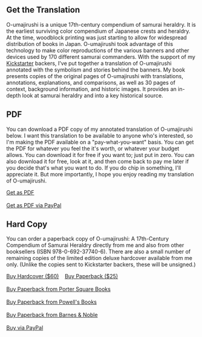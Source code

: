 ## Get the Translation

O-umajirushi is a unique 17th-century compendium of samurai heraldry. It is the earliest surviving color compendium of Japanese crests and heraldry. At the time, woodblock printing was just starting to allow for widespread distribution of books in Japan. O-umajirushi took advantage of this technology to make color reproductions of the various banners and other devices used by 170 different samurai commanders. With the support of my [Kickstarter](https://www.kickstarter.com/projects/xavid/o-umajirushi-17th-century-samurai-heraldry) backers, I've put together a translation of O-umajirushi annotated with the symbolism and stories behind the banners. My book presents copies of the original pages of O-umajirushi with translations, annotations, explanations, and comparisons, as well as 30 pages of context, background information, and historic images. It provides an in-depth look at samurai heraldry and into a key historical source. 

## PDF

You can download a PDF copy of my annotated translation of O-umajirushi below. I want this translation to be available to anyone who's interested, so I'm making the PDF available on a "pay-what-you-want" basis. You can get the  PDF for  whatever you feel the it's worth, or whatever your budget allows. You can download it for free if you want to; just put in zero. You can also download it for free, look at it, and then come back to pay me later if you decide that's what you want to do.  If you do chip in something, I'll appreciate it. But more importantly, I hope you enjoy reading my translation of O-umajirushi.

<p>
<script type="text/javascript" src="https://gumroad.com/js/gumroad.js"></script>
<a class="gumroad-button" href="https://gumroad.com/l/uxnoC?wanted=true">Get as PDF</a>
<br />
<br />
<a id="pplink" href="javascript:document.getElementById('pplink').style.display = 'none';document.getElementById('ppform').style.display = 'block'; undefined;">Get as PDF via PayPal</a>
<FORM id="ppform" action="https://www.paypal.com/cgi-bin/webscr" method="post" style="display: none">
<INPUT TYPE="hidden" name="cmd" value="_xclick">
<input type="hidden" name="business" value="DK2TZJCT36J5A" />
<input type="hidden" name="currency_code" value="USD" />
<input type="hidden" name="item_name" value="O-umajirushi PDF" />
<input type="hidden" name="no_shipping" valye="1" />
<input type="hidden" name="shipping" value="0" />
<input type="hidden" name="shipping2" value="0" />
<input type="hidden" name="return" value="https://www.dropbox.com/sh/mkp2smfrm188o38/AAB-w1dkC0jpjDGxyvLIaq9Va?dl=0" />
$<input id="amt" type="text" name="amount" value="" placeholder="Enter Amount ($0+)" />
<input type="image" name="submit" border="0"
src="https://www.paypalobjects.com/en_US/i/btn/btn_buynow_LG.gif"
alt="PayPal - The safer, easier way to pay online" onclick="var amt = document.getElementById('amt'); if (amt.value == '') { alert('Please enter amount.'); return false; } if (amt.value == 0) { alert('To pay $0, please use the Gumroad button above.'); return false; }">
</form>
</p>

## Hard Copy

You can order a paperback copy of O-umajirushi: A 17th-Century Compendium of Samurai Heraldry directly from me and also from other booksellers (ISBN 978-0-692-37740-6).  There are also a small number of remaining copies of the limited edition deluxe hardcover available from me only.  (Unlike the copies sent to Kickstarter backers, these will be unsigned.)

<p>
<script type="text/javascript" src="https://gumroad.com/js/gumroad.js"></script>
<a class="gumroad-button" href="https://gumroad.com/l/PCIHZ?wanted=true">Buy Hardcover ($60)</a> &nbsp;&nbsp; <script type="text/javascript" src="https://gumroad.com/js/gumroad.js"></script>
<a class="gumroad-button" href="https://gumroad.com/l/eJycY?wanted=true">Buy Paperback ($25)</a>
<br />
<br />
<a href="https://www.portersquarebooks.com/book/9780692377406">Buy Paperback from Porter Square Books</a>
<br />
<br />
<a href="https://www.powells.com/book/o-umajirushi-9780692377406">Buy Paperback from Powell's Books</a>
<br />
<br />
<a href="http://www.barnesandnoble.com/w/o-umajirushi-xavid-kih-pretzer/1121796273">Buy Paperback from Barnes & Noble</a>
<br />
<br />
<a id="pplink2" href="javascript:document.getElementById('pplink2').style.display = 'none';document.getElementById('ppform2').style.display = 'block'; undefined;">Buy via PayPal</a>
<form action="https://www.paypal.com/cgi-bin/webscr" method="post" target="_top" id="ppform2" style="display: none">
<input type="hidden" name="cmd" value="_s-xclick">
<input type="hidden" name="hosted_button_id" value="XQPG3C2FZZMYC">
<table style="margin: auto">
<tr><td><input type="hidden" name="on0" value="Version">Version</td></tr><tr><td><select name="os0">
	<option value="Paperback">Paperback $25.00 USD</option>
	<option value="Hard Cover">Hard Cover $60.00 USD</option>
</select> </td></tr>
</table>
<input type="hidden" name="currency_code" value="USD">
<input type="image" src="https://www.paypalobjects.com/en_US/i/btn/btn_buynow_LG.gif" border="0" name="submit" alt="PayPal - The safer, easier way to pay online!">
<img alt="" border="0" src="https://www.paypalobjects.com/en_US/i/scr/pixel.gif" width="1" height="1">
</form>
</p>
